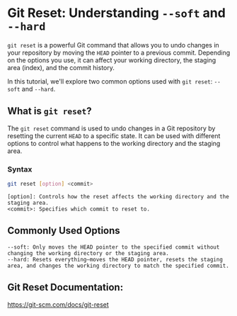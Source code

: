 # Git Reset: Understanding `--soft` and `--hard`

`git reset` is a powerful Git command that allows you to undo changes in your repository by moving the `HEAD` pointer to a previous commit. Depending on the options you use, it can affect your working directory, the staging area (index), and the commit history.

In this tutorial, we'll explore two common options used with `git reset`: `--soft` and `--hard`.

## What is `git reset`?

The `git reset` command is used to undo changes in a Git repository by resetting the current `HEAD` to a specific state. It can be used with different options to control what happens to the working directory and the staging area.

### Syntax

```bash
git reset [option] <commit>
```

    [option]: Controls how the reset affects the working directory and the staging area.
    <commit>: Specifies which commit to reset to.

## Commonly Used Options

    --soft: Only moves the HEAD pointer to the specified commit without changing the working directory or the staging area.
    --hard: Resets everything—moves the HEAD pointer, resets the staging area, and changes the working directory to match the specified commit.

## Git Reset Documentation:
https://git-scm.com/docs/git-reset
